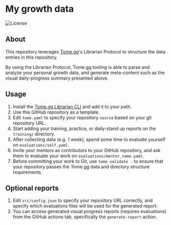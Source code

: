 # My growth data

![License](https://img.shields.io/badge/license-Tome.gg%20Public%20Growth%20License-success)

## About

This repository leverages [Tome.gg](https://tome.gg)'s Librarian Protocol to 
structure the data entries in this repository.

By using the Librarian Protocol, Tome.gg tooling is able to parse and analyze your personal growth data, and generate meta-content such as the visual daily-progress summary presented above.

## Usage

1. Install the [Tome.gg Librarian CLI](https://github.com/tome-gg/librarian/releases) and add it to your path.
2. Use this GitHub repository as a template.
3. Edit `tome.yaml` to specify your repository `source` based on your git repository URL.
4. Start adding your training, practice, or daily-stand up reports on the `training/` directory.
5. After collecting data (e.g. 1 week), spend some time to evaluate yourself on `evaluations/self.yaml`.
6. Invite your mentors as contributors to your GitHub repository, and ask them to evaluate your work on `evaluations/mentor_name.yaml`.
7. Before committing your work to Git, use `tome validate .` to ensure that your repository passes the Tome.gg data and directory structure requirements.


## Optional reports
1. Edit `src/config.json` to specify your repository URL correctly, and specify which evaluations files will be used for the generated report.
2.  You can access generated visual progress reports (requires evaluations) from the GitHub actions tab, specifically the `generate-report` action.